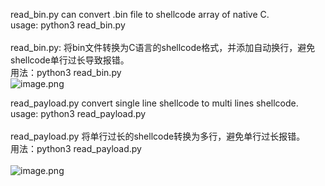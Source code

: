 read_bin.py can convert .bin file to shellcode array of native C. \
usage: python3 read_bin.py \
 \
read_bin.py: 将bin文件转换为C语言的shellcode格式，并添加自动换行，避免shellcode单行过长导致报错。\
用法：python3 read_bin.py
\
![image.png](https://cdn.nlark.com/yuque/0/2023/png/2563483/1681210700853-d0800aed-c17e-466f-8a32-9bd56cdd4b4e.png#averageHue=%233e4650&clientId=uff4f439a-5567-4&from=paste&height=1211&id=u25057398&name=image.png&originHeight=1816&originWidth=2297&originalType=binary&ratio=1.5&rotation=0&showTitle=false&size=620600&status=done&style=none&taskId=uf04a101a-b684-46a8-8422-29ec0eef4f5&title=&width=1531.3333333333333)

read_payload.py convert single line shellcode to multi lines shellcode. \
usage: python3 read_payload.py \
 \
read_payload.py 将单行过长的shellcode转换为多行，避免单行过长报错。 \
用法：python3 read_payload.py \
\
![image.png](https://cdn.nlark.com/yuque/0/2023/png/2563483/1681210949148-8db82864-2525-4aed-bb1b-ed2e3b319a82.png#averageHue=%233f4852&clientId=u0f91eae2-2a01-4&from=paste&height=1116&id=uf2349b46&name=image.png&originHeight=1674&originWidth=2297&originalType=binary&ratio=1.5&rotation=0&showTitle=false&size=353699&status=done&style=none&taskId=u478be8d3-efb8-43f4-aceb-3f29230310c&title=&width=1531.3333333333333)
